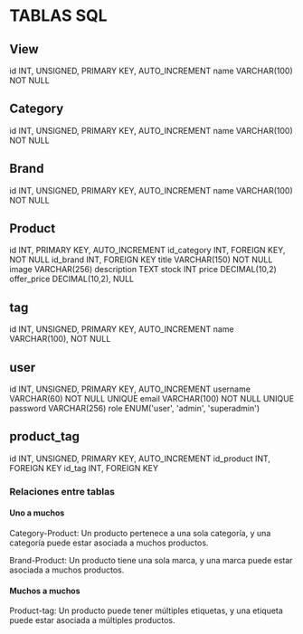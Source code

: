 # TABLAS SQL

## View

id INT, UNSIGNED, PRIMARY KEY, AUTO_INCREMENT
name VARCHAR(100) NOT NULL

## Category

id INT, UNSIGNED, PRIMARY KEY, AUTO_INCREMENT
name VARCHAR(100) NOT NULL

## Brand

id INT, UNSIGNED, PRIMARY KEY, AUTO_INCREMENT
name VARCHAR(100) NOT NULL

## Product

id INT, PRIMARY KEY, AUTO_INCREMENT
id_category INT, FOREIGN KEY, NOT NULL
id_brand INT, FOREIGN KEY
title VARCHAR(150) NOT NULL
image VARCHAR(256)
description TEXT
stock INT
price DECIMAL(10,2)
offer_price DECIMAL(10,2), NULL

## tag

id INT, UNSIGNED, PRIMARY KEY, AUTO_INCREMENT
name VARCHAR(100), NOT NULL

## user

id INT, UNSIGNED, PRIMARY KEY, AUTO_INCREMENT
username VARCHAR(60) NOT NULL UNIQUE
email VARCHAR(100) NOT NULL UNIQUE
password VARCHAR(256)
role ENUM('user', 'admin', 'superadmin')

## product_tag

id INT, UNSIGNED, PRIMARY KEY, AUTO_INCREMENT
id_product INT, FOREIGN KEY
id_tag INT, FOREIGN KEY

### Relaciones entre tablas

#### Uno a muchos

Category-Product: Un producto pertenece a una sola categoría, y una categoría puede estar asociada a muchos productos.

Brand-Product: Un producto tiene una sola marca, y una marca puede estar asociada a muchos productos.

#### Muchos a muchos

Product-tag: Un producto puede tener múltiples etiquetas, y una etiqueta puede estar asociada a múltiples productos.
